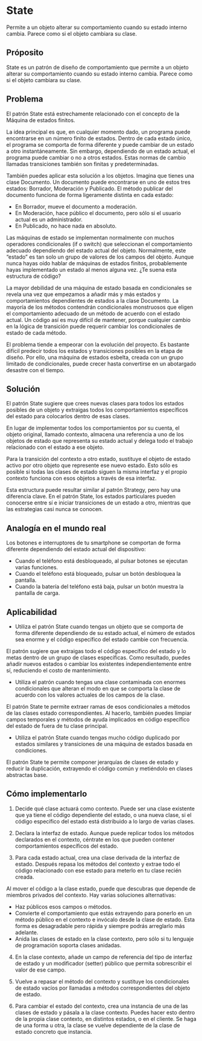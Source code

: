 ﻿# State

Permite a un objeto alterar su comportamiento cuando su estado interno cambia. Parece como si el objeto cambiara su clase.


## Próposito

State es un patrón de diseño de comportamiento que permite a un objeto alterar su comportamiento cuando su estado interno cambia. Parece como si el objeto cambiara su clase.


## Problema

El patrón State está estrechamente relacionado con el concepto de la Máquina de estados finitos.

La idea principal es que, en cualquier momento dado, un programa puede encontrarse en un número finito de estados. Dentro de cada estado único, el programa se comporta de forma diferente y puede cambiar de un estado a otro instantáneamente. Sin embargo, dependiendo de un estado actual, el programa puede cambiar o no a otros estados. Estas normas de cambio llamadas transiciones también son finitas y predeterminadas.

También puedes aplicar esta solución a los objetos. Imagina que tienes una clase Documento. Un documento puede encontrarse en uno de estos tres estados: Borrador, Moderación y Publicado. El método publicar del documento funciona de forma ligeramente distinta en cada estado:

- En Borrador, mueve el documento a moderación.
- En Moderación, hace público el documento, pero sólo si el usuario actual es un administrador.
- En Publicado, no hace nada en absoluto.

Las máquinas de estado se implementan normalmente con muchos operadores condicionales (if o switch) que seleccionan el comportamiento adecuado dependiendo del estado actual del objeto. Normalmente, este “estado” es tan solo un grupo de valores de los campos del objeto. Aunque nunca hayas oído hablar de máquinas de estados finitos, probablemente hayas implementado un estado al menos alguna vez. ¿Te suena esta estructura de código?

La mayor debilidad de una máquina de estado basada en condicionales se revela una vez que empezamos a añadir más y más estados y comportamientos dependientes de estados a la clase Documento. La mayoría de los métodos contendrán condicionales monstruosos que eligen el comportamiento adecuado de un método de acuerdo con el estado actual. Un código así es muy difícil de mantener, porque cualquier cambio en la lógica de transición puede requerir cambiar los condicionales de estado de cada método.

El problema tiende a empeorar con la evolución del proyecto. Es bastante difícil predecir todos los estados y transiciones posibles en la etapa de diseño. Por ello, una máquina de estados esbelta, creada con un grupo limitado de condicionales, puede crecer hasta convertirse en un abotargado desastre con el tiempo.


## Solución

El patrón State sugiere que crees nuevas clases para todos los estados posibles de un objeto y extraigas todos los comportamientos específicos del estado para colocarlos dentro de esas clases.

En lugar de implementar todos los comportamientos por su cuenta, el objeto original, llamado contexto, almacena una referencia a uno de los objetos de estado que representa su estado actual y delega todo el trabajo relacionado con el estado a ese objeto.

Para la transición del contexto a otro estado, sustituye el objeto de estado activo por otro objeto que represente ese nuevo estado. Esto sólo es posible si todas las clases de estado siguen la misma interfaz y el propio contexto funciona con esos objetos a través de esa interfaz.

Esta estructura puede resultar similar al patrón Strategy, pero hay una diferencia clave. En el patrón State, los estados particulares pueden conocerse entre sí e iniciar transiciones de un estado a otro, mientras que las estrategias casi nunca se conocen.


## Analogía en el mundo real

Los botones e interruptores de tu smartphone se comportan de forma diferente dependiendo del estado actual del dispositivo:

- Cuando el teléfono está desbloqueado, al pulsar botones se ejecutan varias funciones.
- Cuando el teléfono está bloqueado, pulsar un botón desbloquea la pantalla.
- Cuando la batería del teléfono está baja, pulsar un botón muestra la pantalla de carga.


## Aplicabilidad

- Utiliza el patrón State cuando tengas un objeto que se comporta de forma diferente dependiendo de su estado actual, el número de estados sea enorme y el código específico del estado cambie con frecuencia.

 El patrón sugiere que extraigas todo el código específico del estado y lo metas dentro de un grupo de clases específicas. Como resultado, puedes añadir nuevos estados o cambiar los existentes independientemente entre sí, reduciendo el costo de mantenimiento.

- Utiliza el patrón cuando tengas una clase contaminada con enormes condicionales que alteran el modo en que se comporta la clase de acuerdo con los valores actuales de los campos de la clase.

 El patrón State te permite extraer ramas de esos condicionales a métodos de las clases estado correspondientes. Al hacerlo, también puedes limpiar campos temporales y métodos de ayuda implicados en código específico del estado de fuera de tu clase principal.

- Utiliza el patrón State cuando tengas mucho código duplicado por estados similares y transiciones de una máquina de estados basada en condiciones.

 El patrón State te permite componer jerarquías de clases de estado y reducir la duplicación, extrayendo el código común y metiéndolo en clases abstractas base.


## Cómo implementarlo

1. Decide qué clase actuará como contexto. Puede ser una clase existente que ya tiene el código dependiente del estado, o una nueva clase, si el código específico del estado está distribuido a lo largo de varias clases.

2. Declara la interfaz de estado. Aunque puede replicar todos los métodos declarados en el contexto, céntrate en los que pueden contener comportamientos específicos del estado.

3. Para cada estado actual, crea una clase derivada de la interfaz de estado. Después repasa los métodos del contexto y extrae todo el código relacionado con ese estado para meterlo en tu clase recién creada.

Al mover el código a la clase estado, puede que descubras que depende de miembros privados del contexto. Hay varias soluciones alternativas:

- Haz públicos esos campos o métodos.
- Convierte el comportamiento que estás extrayendo para ponerlo en un método público en el contexto e invócalo desde la clase de estado. Esta forma es desagradable pero rápida y siempre podrás arreglarlo más adelante.
- Anida las clases de estado en la clase contexto, pero sólo si tu lenguaje de programación soporta clases anidadas.

4. En la clase contexto, añade un campo de referencia del tipo de interfaz de estado y un modificador (setter) público que permita sobrescribir el valor de ese campo.

5. Vuelve a repasar el método del contexto y sustituye los condicionales de estado vacíos por llamadas a métodos correspondientes del objeto de estado.

6. Para cambiar el estado del contexto, crea una instancia de una de las clases de estado y pásala a la clase contexto. Puedes hacer esto dentro de la propia clase contexto, en distintos estados, o en el cliente. Se haga de una forma u otra, la clase se vuelve dependiente de la clase de estado concreto que instancia.